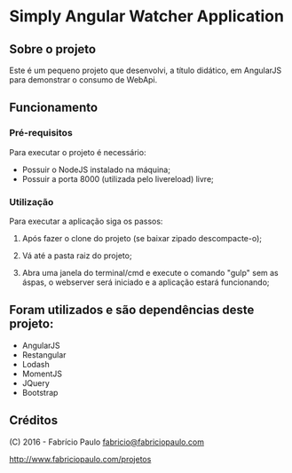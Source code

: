 # Simply Angular Watcher Application

## Sobre o projeto

Este é um pequeno projeto que desenvolvi, a título didático, em AngularJS para demonstrar o consumo de WebApi.

## Funcionamento

### Pré-requisitos
Para executar o projeto é necessário:
- Possuir o NodeJS instalado na máquina;
- Possuir a porta 8000 (utilizada pelo livereload) livre;

### Utilização

Para executar a aplicação siga os passos:
1. Após fazer o clone do projeto (se baixar zipado descompacte-o);

2. Vá até a pasta raiz do projeto;

3. Abra uma janela do terminal/cmd e execute o comando "gulp" sem as áspas, o webserver será iniciado e a aplicação estará funcionando;

## Foram utilizados e são dependências deste projeto:
- AngularJS
- Restangular
- Lodash
- MomentJS
- JQuery
- Bootstrap

## Créditos
(C) 2016 - Fabrício Paulo
fabricio@fabriciopaulo.com

http://www.fabriciopaulo.com/projetos
